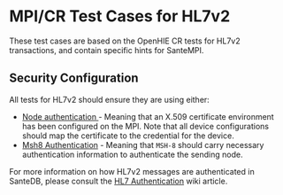 # MPI/CR Test Cases for HL7v2

These test cases are based on the OpenHIE CR tests for HL7v2 transactions, and contain specific hints for SanteMPI.

## Security Configuration

All tests for HL7v2 should ensure they are using either:

* [Node authentication ](../../../../../operations-1/standard-operating-procedures/santedb-hl7v2-implementation/hl7-authentication.md#node-authentication-using-x-509-certificates)- Meaning that an X.509 certificate environment has been configured on the MPI. Note that all device configurations should map the certificate to the credential for the device.
* [Msh8 Authentication](../../../../../operations-1/standard-operating-procedures/santedb-hl7v2-implementation/hl7-authentication.md#msh-8-authentication) - Meaning that `MSH-8` should carry necessary authentication information to authenticate the sending node.

For more information on how HL7v2 messages are authenticated in SanteDB, please consult the [HL7 Authentication](../../../../../operations-1/standard-operating-procedures/santedb-hl7v2-implementation/hl7-authentication.md) wiki article.

